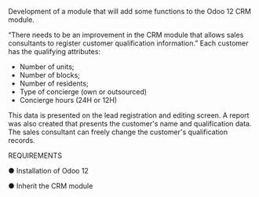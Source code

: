 Development of a module that will add some functions to the Odoo 12 CRM module.

“There needs to be an improvement in the CRM module that allows sales consultants to register customer qualification information.”
 Each customer has the qualifying attributes:

- Number of units;
- Number of blocks;
- Number of residents;
- Type of concierge (own or outsourced)
- Concierge hours (24H or 12H)

This data is presented on the lead registration and editing screen. A report was also created that presents the customer's name and qualification data.
The sales consultant can freely change the customer's qualification records.

REQUIREMENTS

● Installation of Odoo 12

● Inherit the CRM module
